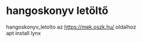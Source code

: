 # hangoskonyv letöltő  
hangoskonyv_letolto az https://mek.oszk.hu/  oldalhoz  
apt install lynx  
 
